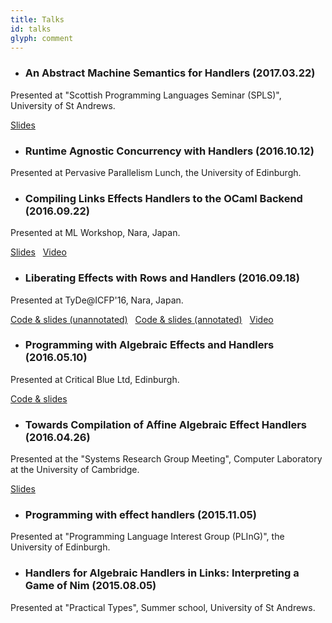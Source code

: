 ```yaml
---
title: Talks
id: talks
glyph: comment
---
```


* ### An Abstract Machine Semantics for Handlers (2017.03.22)
<p>Presented at "Scottish Programming Languages Seminar (SPLS)", University of St Andrews.</p>
<p><span class="fa fa-file-pdf-o" aria-hidden="true"> <a href="./talks/ams_spls2017-03.pdf"> Slides</a></span></p>

* ### Runtime Agnostic Concurrency with Handlers (2016.10.12)
<p>Presented at Pervasive Parallelism Lunch, the University of Edinburgh.</p>

* ### Compiling Links Effects Handlers to the OCaml Backend (2016.09.22)
<p>Presented at ML Workshop, Nara, Japan.</p>
<p><span class="fa fa-file-pdf-o" aria-hidden="true"> <a href="./talks/ml2016-09.pdf"> Slides</a></span>&nbsp;&nbsp;<span class="fa fa-file-video-o" aria-hidden="true"> <a href="https://www.youtube.com/watch?v=PvOvjilEQEc"> Video</a></span></p>

* ### Liberating Effects with Rows and Handlers (2016.09.18)
<p>Presented at TyDe@ICFP'16, Nara, Japan.</p>
<p><span class="fa fa-file-code-o" aria-hidden="true"> <a href="./talks/tyde_slides2016_09.links"> Code &amp; slides (unannotated)</a></span>&nbsp;&nbsp;<span class="fa fa-file-code-o" aria-hidden="true"> <a href="./talks/tyde_ant_slides2016_09.links"> Code &amp; slides (annotated)</a></span>&nbsp;&nbsp;<span class="fa fa-file-video-o" aria-hidden="true"> <a href="https://youtu.be/nsHtaC_SfIU?list=PLnqUlCo055hUFzMkHyGOvOc0jNbv_bd26"> Video</a></span></p>

* ### Programming with Algebraic Effects and Handlers (2016.05.10)
<p>Presented at Critical Blue Ltd, Edinburgh.</p>
<p><span class="fa fa-file-code-o" aria-hidden="true"> <a href="./talks/critblue2016-05.links"> Code &amp; slides</a></span></p>

* ### Towards Compilation of Affine Algebraic Effect Handlers (2016.04.26)
<p>Presented at the "Systems Research Group Meeting", Computer Laboratory at the University of Cambridge.</p>
<p><span class="fa fa-file-pdf-o" aria-hidden="true"> <a href="./talks/ocl2016-04.pdf"> Slides</a></span></p>

* ### Programming with effect handlers (2015.11.05)
<p>Presented at "Programming Language Interest Group (PLInG)", the University of Edinburgh.</p>

* ### Handlers for Algebraic Handlers in Links: Interpreting a Game of Nim (2015.08.05)
<p>Presented at "Practical Types", Summer school, University of St Andrews.</p>
